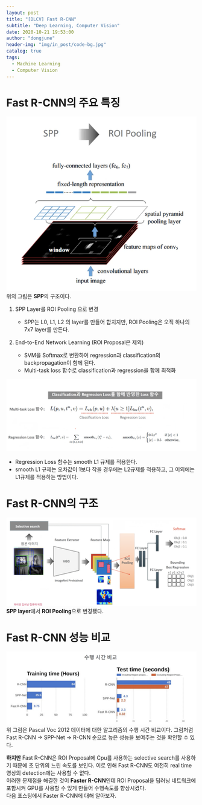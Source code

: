 ```yaml
---
layout: post
title: "[DLCV] Fast R-CNN"
subtitle: "Deep Learning, Computer Vision"
date: 2020-10-21 19:53:00
author: "dongjune"
header-img: "img/in_post/code-bg.jpg"
catalog: true
tags:
  - Machine Learning
  - Computer Vision
---
```

# Fast R-CNN의 주요 특징
![1](/assets/img/fast1.png)
위의 그림은 **SPP**의 구조이다.

1. SPP Layer를 ROI Pooling 으로 변경
    - SPP는 L0, L1, L2 의 layer를 만들어 합치지만, ROI Pooling은 오직 하나의 7x7 layer를 만든다.  

2. End-to-End Network Learning (ROI Proposal은 제외)
    - SVM을 Softmax로 변환하여 regression과 classification의 backpropagation이 함께 된다.
    - Multi-task loss 함수로 classification과 regression을 함께 최적화

![3](/assets/img/fast3.png)
- Regression Loss 함수는 smooth L1 규제를 적용한다.
- smooth L1 규제는 오차값이 1보다 작을 경우에는 L2규제를 적용하고, 그 이외에는 L1규제를 적용하는 방법이다.
# Fast R-CNN의 구조
![2](/assets/img/fast2.png)
**SPP layer**에서 **ROI Pooling**으로 변경됐다.

# Fast R-CNN 성능 비교
![4](/assets/img/fast4.png)
위 그림은 Pascal Voc 2012 데이터에 대한 알고리즘의 수행 시간 비교이다. 그림처럼 Fast R-CNN -> SPP-Net -> R-CNN 순으로 높은 성능을 보여주는 것을 확인할 수 있다.  

**하지만** Fast R-CNN은 ROI Proposal에 Cpu를 사용하는 selective search를 사용하기 때문에 초 단위의 느린 속도를 보인다. 이로 인해 Fast R-CNN도 여전히 real time 영상의 detection에는 사용할 수 없다.  
이러한 문제점을 해결한 것이 **Faster R-CNN**인데 ROI Proposal을 딥러닝 네트워크에 포함시켜 GPU를 사용할 수 있게 만들어 수행속도를 향상시켰다.  
다음 포스팅에서 Faster R-CNN에 대해 알아보자.